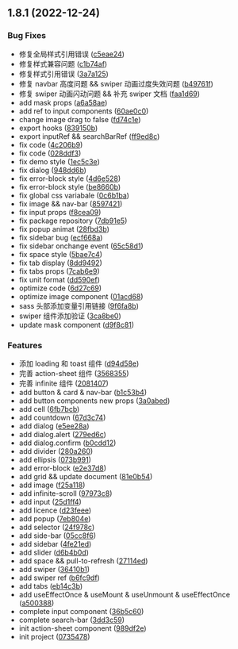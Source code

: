 ## 1.8.1 (2022-12-24)

### Bug Fixes

-   修复全局样式引用错误 ([c5eae24](https://github.com/taoyage/react-mobile-ui/commit/c5eae24b76ed52ed598d90ba454855e1f22fe0e0))
-   修复样式兼容问题 ([c1b74af](https://github.com/taoyage/react-mobile-ui/commit/c1b74afd28d63237ed3d5a2ff88d06a7f79eea72))
-   修复样式引用错误 ([3a7a125](https://github.com/taoyage/react-mobile-ui/commit/3a7a125dbee7fc8211a0547a50689aec659d2995))
-   修复 navbar 高度问题 && swiper 动画过度失效问题 ([b49761f](https://github.com/taoyage/react-mobile-ui/commit/b49761f92ac95537248aa863cebecaa1284c4cdf))
-   修复 swiper 动画闪动问题 && 补充 swiper 文档 ([faa1d69](https://github.com/taoyage/react-mobile-ui/commit/faa1d69eba7718f32cfcf9f45a2d762d172ee1f5))
-   add mask props ([a6a58ae](https://github.com/taoyage/react-mobile-ui/commit/a6a58ae15a67a45565ac93a19a1ab83a1b005043))
-   add ref to input components ([60ae0c0](https://github.com/taoyage/react-mobile-ui/commit/60ae0c0fef79cdf942de867e4df784419b532e18))
-   change image drag to false ([fd74c1e](https://github.com/taoyage/react-mobile-ui/commit/fd74c1ef7a363549816f4b5b5d110c5cbf6d0663))
-   export hooks ([839150b](https://github.com/taoyage/react-mobile-ui/commit/839150b4d63d6fd176b745d5836a20487b7bb4bd))
-   export inputRef && searchBarRef ([ff9ed8c](https://github.com/taoyage/react-mobile-ui/commit/ff9ed8cef6482ea7736e8e4f54f08b85b7c833b1))
-   fix code ([4c206b9](https://github.com/taoyage/react-mobile-ui/commit/4c206b9f541f8f0bae8f502541efcab514bfd0e8))
-   fix code ([028ddf3](https://github.com/taoyage/react-mobile-ui/commit/028ddf34acf56a70fdee8f979d385b43bb6be0b2))
-   fix demo style ([1ec5c3e](https://github.com/taoyage/react-mobile-ui/commit/1ec5c3e1e8218815f560502210e3795a831daa8d))
-   fix dialog ([948dd6b](https://github.com/taoyage/react-mobile-ui/commit/948dd6b2ec963de17d61f292c901de671c46d4fd))
-   fix error-block style ([4d6e528](https://github.com/taoyage/react-mobile-ui/commit/4d6e528eda3500f576e81451b9b953d821b95c56))
-   fix error-block style ([be8660b](https://github.com/taoyage/react-mobile-ui/commit/be8660bbd4862efd83d62d8653bb19d43d36e249))
-   fix global css variabale ([0c6b1ba](https://github.com/taoyage/react-mobile-ui/commit/0c6b1ba1f5b3ac0e442bc745a3528e4764a5890a))
-   fix image && nav-bar ([8597421](https://github.com/taoyage/react-mobile-ui/commit/85974214ebc3b2c65479c795b5f9f30f46e3a6cf))
-   fix input props ([f8cea09](https://github.com/taoyage/react-mobile-ui/commit/f8cea096c792a18251f770eff933bd4f7f6f2518))
-   fix package repository ([7db91e5](https://github.com/taoyage/react-mobile-ui/commit/7db91e51f84f8d22124d8cee0af274e666fbb94b))
-   fix popup animat ([28fbd3b](https://github.com/taoyage/react-mobile-ui/commit/28fbd3ba68080e60e8f5daa1a94d26bde90714b4))
-   fix sidebar bug ([ecf668a](https://github.com/taoyage/react-mobile-ui/commit/ecf668a15bd33370409566a8893b7fe76b11aa02))
-   fix sidebar onchange event ([65c58d1](https://github.com/taoyage/react-mobile-ui/commit/65c58d1ef3b914c34bcca03d016485005596bb4c))
-   fix space style ([5bae7c4](https://github.com/taoyage/react-mobile-ui/commit/5bae7c40b224ad095a9f5ec4f6242c61aaf9930f))
-   fix tab display ([8dd9492](https://github.com/taoyage/react-mobile-ui/commit/8dd9492f387b15984ec52e5571e686e4fa597c13))
-   fix tabs props ([7cab6e9](https://github.com/taoyage/react-mobile-ui/commit/7cab6e940d35b98a1ec42c4af0482042ac43407b))
-   fix unit format ([dd590ef](https://github.com/taoyage/react-mobile-ui/commit/dd590ef2fba004dcbfbcb1bba587010f24797ee7))
-   optimize code ([6d27c69](https://github.com/taoyage/react-mobile-ui/commit/6d27c69f29672d40ac53a82198e9e8304dda990b))
-   optimize image component ([01acd68](https://github.com/taoyage/react-mobile-ui/commit/01acd68a87c5f3999fa0a62e6e0931f495bfbd7b))
-   sass 头部添加变量引用链接 ([9f6fa8b](https://github.com/taoyage/react-mobile-ui/commit/9f6fa8b5fa6021d26ea912cb5a6485683d8e03d5))
-   swiper 组件添加验证 ([3ca8be0](https://github.com/taoyage/react-mobile-ui/commit/3ca8be0297538d9481a2aacb49e304246909c87e))
-   update mask component ([d9f8c81](https://github.com/taoyage/react-mobile-ui/commit/d9f8c810f7db3145fd3bacc2756fe912cb91ddc3))

### Features

-   添加 loading 和 toast 组件 ([d94d58e](https://github.com/taoyage/react-mobile-ui/commit/d94d58ed98ef6be488e6248460e306fdc24678af))
-   完善 action-sheet 组件 ([3568355](https://github.com/taoyage/react-mobile-ui/commit/3568355d9002a6ddea5531b51f3bb4cfef314d2a))
-   完善 infinite 组件 ([2081407](https://github.com/taoyage/react-mobile-ui/commit/20814073023f633d396dd2e6bf9982845d52aa6d))
-   add button & card & nav-bar ([b1c53b4](https://github.com/taoyage/react-mobile-ui/commit/b1c53b4d071c98ae85bc6958081fc4d0eead9f58))
-   add button components new props ([3a0abed](https://github.com/taoyage/react-mobile-ui/commit/3a0abed69106e9894d98ef08a9a661ebbb0648bd))
-   add cell ([6fb7bcb](https://github.com/taoyage/react-mobile-ui/commit/6fb7bcb1665a9db52f67e88b8f70fa55a869ba37))
-   add countdown ([67d3c74](https://github.com/taoyage/react-mobile-ui/commit/67d3c74e46d1bb28a7f63cadb80d72bd09e06917))
-   add dialog ([e5ee28a](https://github.com/taoyage/react-mobile-ui/commit/e5ee28a919039463bfd786f50fa599c8fb060ae7))
-   add dialog.alert ([279ed6c](https://github.com/taoyage/react-mobile-ui/commit/279ed6ccbaf04f4f7630485732852c8ed5620734))
-   add dialog.confirm ([b0cdd12](https://github.com/taoyage/react-mobile-ui/commit/b0cdd125f6f3824e54642c2238357d10ddee1712))
-   add divider ([280a260](https://github.com/taoyage/react-mobile-ui/commit/280a26045b2903fe20bf30adb768c430e8545e42))
-   add ellipsis ([073b991](https://github.com/taoyage/react-mobile-ui/commit/073b991b2d3c741e8366ce436ddb82ae4ac7f50d))
-   add error-block ([e2e37d8](https://github.com/taoyage/react-mobile-ui/commit/e2e37d8d3fc04e4f85309cd5a30b461cdb59ea8f))
-   add grid && update document ([81e0b54](https://github.com/taoyage/react-mobile-ui/commit/81e0b547969610478c58f804c7155374d80f0fd3))
-   add image ([f25a118](https://github.com/taoyage/react-mobile-ui/commit/f25a118912450b22ce86cd9f2f9289447dc39521))
-   add infinite-scroll ([97973c8](https://github.com/taoyage/react-mobile-ui/commit/97973c885cad95136c79aadda4b22ec215a9fa3d))
-   add input ([25d1ff4](https://github.com/taoyage/react-mobile-ui/commit/25d1ff4486255afc877d0f8681ed5c75758ec9bd))
-   add licence ([d23feee](https://github.com/taoyage/react-mobile-ui/commit/d23feeed7a95cb5b3f9c59583775ea52007bd323))
-   add popup ([7eb804e](https://github.com/taoyage/react-mobile-ui/commit/7eb804e8d58645a272b91b6165736c46e9396d36))
-   add selector ([24f978c](https://github.com/taoyage/react-mobile-ui/commit/24f978c0ff4b4ec4822455196a21469196578fef))
-   add side-bar ([05cc8f6](https://github.com/taoyage/react-mobile-ui/commit/05cc8f69754eb8a05c07e82eeec02a91ca771d17))
-   add sidebar ([4fe21ed](https://github.com/taoyage/react-mobile-ui/commit/4fe21ed0fcf607fa8734b2c01d490db40e1847ad))
-   add slider ([d6b4b0d](https://github.com/taoyage/react-mobile-ui/commit/d6b4b0dbda8e28b08f86f30575646f48fb1a76b0))
-   add space && pull-to-refresh ([27114ed](https://github.com/taoyage/react-mobile-ui/commit/27114ed65e859688edff8ba0d68998b33d8beaaa))
-   add swiper ([36410b1](https://github.com/taoyage/react-mobile-ui/commit/36410b1830d8c0885df970a7765278fb1844d254))
-   add swiper ref ([b6fc9df](https://github.com/taoyage/react-mobile-ui/commit/b6fc9df4eed460f9541e5dea50e796f4908cde82))
-   add tabs ([eb14c3b](https://github.com/taoyage/react-mobile-ui/commit/eb14c3b51ff9993bcc2bd8d6019fa1bce584b711))
-   add useEffectOnce & useMount & useUnmount & useEffectOnce ([a500388](https://github.com/taoyage/react-mobile-ui/commit/a500388833c5247e9621de7d38a535caf38e75db))
-   complete input component ([36b5c60](https://github.com/taoyage/react-mobile-ui/commit/36b5c60a6a411704196e5cccc412eebd0144680b))
-   complete search-bar ([3dd3c59](https://github.com/taoyage/react-mobile-ui/commit/3dd3c59bb60611dbc7f4e224142f20525b44522c))
-   init action-sheet component ([989df2e](https://github.com/taoyage/react-mobile-ui/commit/989df2ea9eeb9a15b66a5ec995d622798b01dbe2))
-   init project ([0735478](https://github.com/taoyage/react-mobile-ui/commit/0735478c36e41fcaf8c26cb66c2cba4bba81b893))
